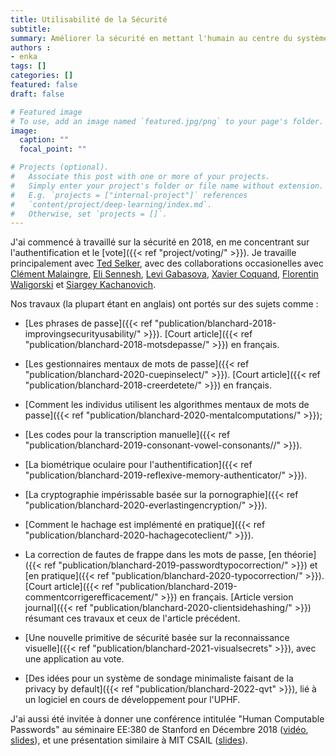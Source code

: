 ```yaml
---
title: Utilisabilité de la Sécurité
subtitle: 
summary: Améliorer la sécurité en mettant l'humain au centre du système.
authors : 
- enka
tags: []
categories: []
featured: false
draft: false

# Featured image
# To use, add an image named `featured.jpg/png` to your page's folder. 
image:
  caption: ""
  focal_point: ""

# Projects (optional).
#   Associate this post with one or more of your projects.
#   Simply enter your project's folder or file name without extension.
#   E.g. `projects = ["internal-project"]` references 
#   `content/project/deep-learning/index.md`.
#   Otherwise, set `projects = []`.
---
```

J'ai commencé à travaillé sur la sécurité en 2018, en me concentrant sur l'authentification et le [vote]({{< ref "project/voting/" >}}). Je travaille principalement avec [Ted Selker](http://ted.selker.com/), avec des collaborations occasionelles avec [Clément Malaingre](https://www.linkedin.com/in/cl%C3%A9ment-malaingre-57b165131/?originalSubdomain=fr), [Eli Sennesh](https://esennesh.github.io/), [Levi Gabasova](http://www.winterhazelly.cloud), [Xavier Coquand](https://www.linkedin.com/in/xavier-coquand-423161b0/?originalSubdomain=fr), [Florentin Waligorski](https://www.researchgate.net/profile/Florentin_Waligorski) et [Siargey Kachanovich](http://perso.eleves.ens-rennes.fr/people/siargey.kachanovich/).

Nos travaux (la plupart étant en anglais) ont portés sur des sujets comme :

- [Les phrases de passe]({{< ref "publication/blanchard-2018-improvingsecurityusability/" >}}). [Court article]({{< ref "publication/blanchard-2018-motsdepasse/" >}}) en français.

- [Les gestionnaires mentaux de mots de passe]({{< ref "publication/blanchard-2020-cuepinselect/" >}}). [Court article]({{< ref "publication/blanchard-2018-creerdetete/" >}}) en français.

- [Comment les individus utilisent les algorithmes mentaux de mots de passe]({{< ref "publication/blanchard-2020-mentalcomputations/" >}});

- [Les codes pour la transcription manuelle]({{< ref "publication/blanchard-2019-consonant-vowel-consonants//" >}}).


- [La biométrique oculaire pour l'authentification]({{< ref "publication/blanchard-2019-reflexive-memory-authenticator/" >}}).
 
- [La cryptographie impérissable basée sur la pornographie]({{< ref "publication/blanchard-2020-everlastingencryption/" >}}).

- [Comment le hachage est implémenté en pratique]({{< ref "publication/blanchard-2020-hachagecoteclient/" >}}).

- La correction de fautes de frappe dans les mots de passe, [en théorie]({{< ref "publication/blanchard-2019-passwordtypocorrection/" >}}) et  [en pratique]({{< ref "publication/blanchard-2020-typocorrection/" >}}). [Court article]({{< ref "publication/blanchard-2019-commentcorrigerefficacement/" >}}) en français. [Article version journal]({{< ref "publication/blanchard-2020-clientsidehashing/" >}})  résumant ces travaux et ceux de l'article précédent.

- [Une nouvelle primitive de sécurité basée sur la reconnaissance visuelle]({{< ref "publication/blanchard-2021-visualsecrets" >}}), avec une application au vote.


- [Des idées pour un système de sondage minimaliste faisant de la privacy by default]({{< ref "publication/blanchard-2022-qvt" >}}), lié à un logiciel en cours de développement pour l'UPHF.

J'ai aussi été invitée à donner une conférence intitulée "Human Computable Passwords" au séminaire EE:380 de Stanford en Décembre 2018 ([vidéo](https://www.youtube.com/watch?v=HalVaS-CvMU), [slides](/files/Human_Computable_Passwords_stanford.pdf)), et une présentation similaire à MIT CSAIL ([slides](/files/Human_Computable_Passwords_mit.pdf)).
